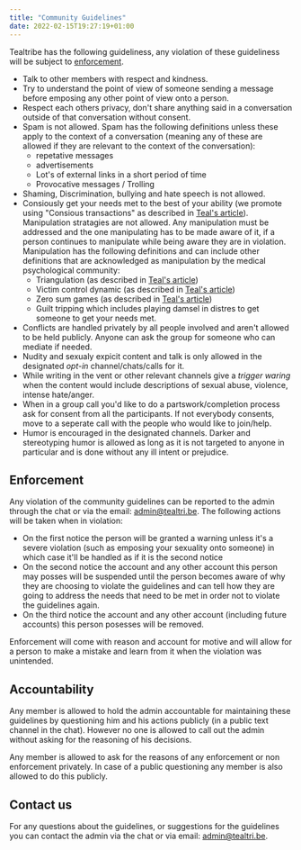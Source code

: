 ```yaml
---
title: "Community Guidelines"
date: 2022-02-15T19:27:19+01:00
---
```


Tealtribe has the following guideliness, any violation of these guideliness will be subject to [enforcement](#enforcement).

- Talk to other members with respect and kindness.
- Try to understand the point of view of someone sending a message before emposing any other point of view onto a person.
- Respect each others privacy, don't share anything said in a conversation outside of that conversation without consent.
- Spam is not allowed. Spam has the following definitions unless these apply to the context of a conversation (meaning any of these are allowed if they are relevant to the context of the conversation): 
  - repetative messages
  - advertisements
  - Lot's of external links in a short period of time
  - Provocative messages / Trolling
- Shaming, Discrimination, bullying and hate speech is not allowed.
- Consiously get your needs met to the best of your ability (we promote using "Consious transactions" as described in [Teal's article](https://tealswan.com/resources/articles/transactional/)).
  Manipulation stratagies are not allowed.
  Any manipulation must be addressed and the one manipulating has to be made aware of it, if a person continues to manipulate while being aware they are in violation.
  Manipulation has the following definitions and can include other definitions that are acknowledged as manipulation by the medical psychological community:
  - Triangulation (as described in [Teal's article](https://tealswan.com/resources/articles/the-triangle-from-hell-r309/))
  - Victim control dynamic (as described in [Teal's article](https://tealswan.com/resources/articles/the-victim-control-dynamic-r251/))
  - Zero sum games (as described in [Teal's article](https://tealswan.com/resources/articles/the-zero-sum-game-r366/))
  - Guilt tripping which includes playing damsel in distres to get someone to get your needs met.
- Conflicts are handled privately by all people involved and aren't allowed to be held publicly. Anyone can ask the group for someone who can mediate if needed.
- Nudity and sexualy expicit content and talk is only allowed in the designated _opt-in_ channel/chats/calls for it.
- While writing in the vent or other relevant channels give a _trigger waring_ when the content would include descriptions of sexual abuse, violence, intense hate/anger.
- When in a group call you'd like to do a partswork/completion process ask for consent from all the participants.
  If not everybody consents, move to a seperate call with the people who would like to join/help.
- Humor is encouraged in the designated channels.
  Darker and stereotyping humor is allowed as long as it is not targeted to anyone in particular and is done without any ill intent or prejudice.

## Enforcement
Any violation of the community guidelines can be reported to the admin through the chat or via the email: [admin@tealtri.be](mailto:admin@tealtri.be). 
The following actions will be taken when in violation:
- On the first notice the person will be granted a warning unless it's a severe violation (such as emposing your sexuality onto someone) in which case it'll be handled as if it is the second notice
- On the second notice the account and any other account this person may posses will be suspended until the person becomes aware of why they are choosing to violate the guidelines and can tell how they are going to address the needs that need to be met in order not to violate the guidelines again.
- On the third notice the account and any other account (including future accounts) this person posesses will be removed.

Enforcement will come with reason and account for motive and will allow for a person to make a mistake and learn from it when the violation was unintended.

## Accountability
Any member is allowed to hold the admin accountable for maintaining these guidelines by questioning him and his actions publicly (in a public text channel in the chat).
However no one is allowed to call out the admin without asking for the reasoning of his decisions.

Any member is allowed to ask for the reasons of any enforcement or non enforcement privately.
In case of a public questioning any member is also allowed to do this publicly.

## Contact us
For any questions about the guidelines, or suggestions for the guidelines you can contact the admin via the chat or via email: [admin@tealtri.be](mailto:admin@tealtri.be).
